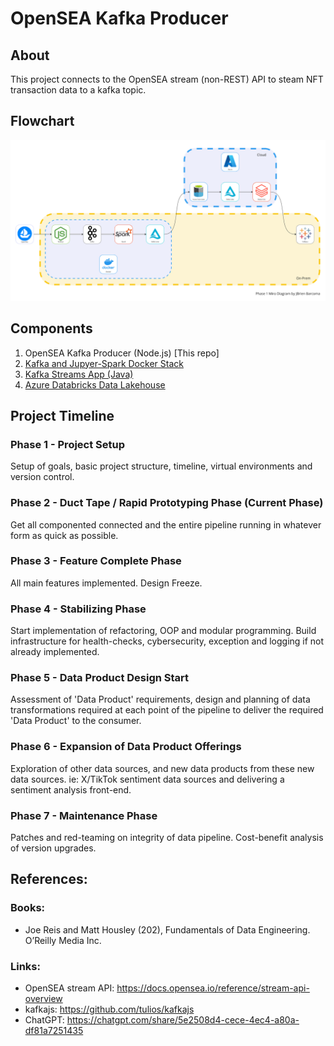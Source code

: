 # OpenSEA Kafka Producer
## About
This project connects to the OpenSEA stream (non-REST) API to steam NFT transaction data to a kafka topic.

## Flowchart
![Data Pipeline Flowchart](images/Overview-Flowchart-v1.png)

## Components
1. OpenSEA Kafka Producer (Node.js) [This repo]
2. [Kafka and Jupyer-Spark Docker Stack](https://github.com/jbgithub22/kafka-jupyter-spark_docker-stack)
3. [Kafka Streams App (Java)](https://github.com/jbgithub22/opensea_kafka_streams_app)
4. [Azure Databricks Data Lakehouse](https://github.com/jbgithub22/azure-data-lakehouse)

## Project Timeline
### Phase 1 - Project Setup
Setup of goals, basic project structure, timeline, virtual environments and version control.
### Phase 2 - Duct Tape / Rapid Prototyping Phase (Current Phase)
Get all componented connected and the entire pipeline running in whatever form as quick as possible.
### Phase 3 - Feature Complete Phase
All main features implemented. Design Freeze.
### Phase 4 - Stabilizing Phase
Start implementation of refactoring, OOP and modular programming. Build infrastructure for health-checks, cybersecurity, exception and logging if not already implemented.
### Phase 5 - Data Product Design Start
Assessment of 'Data Product' requirements, design and planning of data transformations required at each point of the pipeline to deliver the required 'Data Product' to the consumer.
### Phase 6 - Expansion of Data Product Offerings
Exploration of other data sources, and new data products from these new data sources. ie: X/TikTok sentiment data sources and delivering a sentiment analysis front-end.
### Phase 7 - Maintenance Phase
Patches and red-teaming on integrity of data pipeline. Cost-benefit analysis of version upgrades.


## References:
### Books:
- Joe Reis and Matt Housley (202), Fundamentals of Data Engineering. O’Reilly Media Inc.
### Links:
- OpenSEA stream API: https://docs.opensea.io/reference/stream-api-overview
- kafkajs: https://github.com/tulios/kafkajs
- ChatGPT: https://chatgpt.com/share/5e2508d4-cece-4ec4-a80a-df81a7251435

